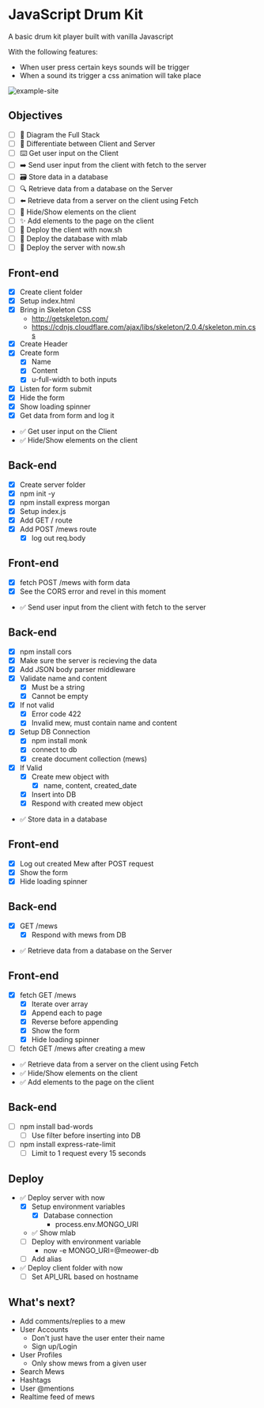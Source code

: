 # JavaScript Drum Kit

A basic drum kit player built with vanilla Javascript

With the following features:

* When user press certain keys sounds will be trigger
* When a sound its trigger a css animation will take place

![example-site](https://javascriptdrumkit.netlify.com/)

## Objectives

* [ ] 📝 Diagram the Full Stack
* [ ] 🔎 Differentiate between Client and Server
* [ ] ⌨️ Get user input on the Client
* [ ] ➡️ Send user input from the client with fetch to the server
* [ ] 🗃 Store data in a database
* [ ] 🔍 Retrieve data from a database on the Server
* [ ] ⬅️ Retrieve data from a server on the client using Fetch
* [ ] 🙈 Hide/Show elements on the client
* [ ] ✨ Add elements to the page on the client
* [ ] 🚀 Deploy the client with now.sh
* [ ] 🚀 Deploy the database with mlab
* [ ] 🚀 Deploy the server with now.sh

## Front-end

* [x] Create client folder
* [x] Setup index.html
* [x] Bring in Skeleton CSS
  * http://getskeleton.com/
  * https://cdnjs.cloudflare.com/ajax/libs/skeleton/2.0.4/skeleton.min.css
* [x] Create Header
* [x] Create form
  * [x] Name
  * [x] Content
  * [x] u-full-width to both inputs
* [x] Listen for form submit
* [x] Hide the form
* [x] Show loading spinner
* [x] Get data from form and log it
* ✅ Get user input on the Client
* ✅ Hide/Show elements on the client

## Back-end

* [x] Create server folder
* [x] npm init -y
* [x] npm install express morgan
* [x] Setup index.js
* [x] Add GET / route
* [x] Add POST /mews route
  * [x] log out req.body

## Front-end

* [x] fetch POST /mews with form data
* [x] See the CORS error and revel in this moment
* ✅ Send user input from the client with fetch to the server

## Back-end

* [x] npm install cors
* [x] Make sure the server is recieving the data
* [x] Add JSON body parser middleware
* [x] Validate name and content
  * [x] Must be a string
  * [x] Cannot be empty
* [x] If not valid
  * [x] Error code 422
  * [x] Invalid mew, must contain name and content
* [x] Setup DB Connection
  * [x] npm install monk
  * [x] connect to db
  * [x] create document collection (mews)
* [x] If Valid
  * [x] Create mew object with
    * [x] name, content, created_date
  * [x] Insert into DB
  * [x] Respond with created mew object
* ✅ Store data in a database

## Front-end

* [x] Log out created Mew after POST request
* [x] Show the form
* [x] Hide loading spinner

## Back-end

* [x] GET /mews
  * [x] Respond with mews from DB
* ✅ Retrieve data from a database on the Server

## Front-end

* [x] fetch GET /mews
  * [x] Iterate over array
  * [x] Append each to page
  * [x] Reverse before appending
  * [x] Show the form
  * [x] Hide loading spinner
* [ ] fetch GET /mews after creating a mew
* ✅ Retrieve data from a server on the client using Fetch
* ✅ Hide/Show elements on the client
* ✅ Add elements to the page on the client

## Back-end

* [ ] npm install bad-words
  * [ ] Use filter before inserting into DB
* [ ] npm install express-rate-limit
  * [ ] Limit to 1 request every 15 seconds

## Deploy

* ✅ Deploy server with now
  * [x] Setup environment variables
    * [x] Database connection
      * process.env.MONGO_URI
  * ✅ Show mlab
  * [ ] Deploy with environment variable
    * now -e MONGO_URI=@meower-db
  * [ ] Add alias
* ✅ Deploy client folder with now
  * [ ] Set API_URL based on hostname

## What's next?

* Add comments/replies to a mew
* User Accounts
  * Don't just have the user enter their name
  * Sign up/Login
* User Profiles
  - Only show mews from a given user
* Search Mews
* Hashtags
* User @mentions
* Realtime feed of mews